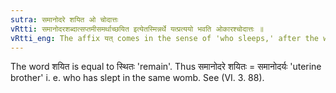 ```yaml
---
sutra: समानोदरे शयित ओ चोदात्तः
vRtti: समानोदरशब्दात्सप्तमीसमर्थाच्छयित इत्येतस्मिन्नर्थे यत्प्रत्ययो भवति ओकारश्चोदात्तः ॥
vRtti_eng: The affix यत् comes in the sense of 'who sleeps,' after the word '_samanodara_' in the locative construction, and the _udatta_ falls on the letter ओ ॥
---
```

The word शयित is equal to स्थितः 'remain'. Thus समानोदरे शयितः = समानोदर्यः 'uterine brother' i. e. who has slept in the same womb. See (VI. 3. 88).
